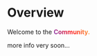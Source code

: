 # Overview

<style>
.color {
    font-weight:700;
    background: -webkit-linear-gradient(30deg, rgba(131,58,180,1) 0%, rgba(253,29,29,1) 50%, rgba(252,176,69,1) 100%);
    -webkit-background-clip: text;
    background-clip: text;
    -webkit-text-fill-color: transparent;
}
</style>


Welcome to the <strong class="color">Community.</strong>

more info very soon...